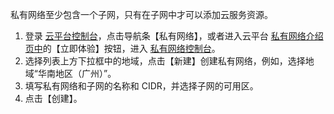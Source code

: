 ﻿
私有网络至少包含一个子网，只有在子网中才可以添加云服务资源。

1. 登录 [云平台控制台](http://console.tcecqpoc.fsphere.cn/)，点击导航条【私有网络】，或者进入云平台 [私有网络介绍页中](http://tcecqpoc.fsphere.cn/product/vpc.html)的【立即体验】按钮，进入 [私有网络控制台](http://console.tcecqpoc.fsphere.cn/vpc/)。
2.	选择列表上方下拉框中的地域，点击【新建】创建私有网络，例如，选择地域“华南地区（广州）”。
3.	填写私有网络和子网的名称和 CIDR，并选择子网的可用区。
4.	点击【创建】。

